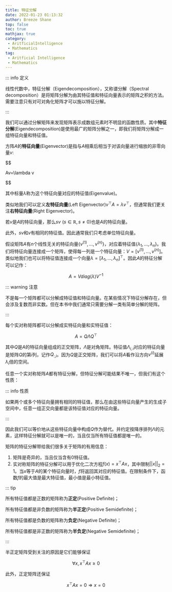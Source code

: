 ```yaml
---
title: 特征分解
date: 2022-01-23 01:13:32
author: Breeze Shane
top: false
toc: true
mathjax: true
category: 
 - AritficialIntelligence
 - Mathematics
tag: 
 - Aritficial Intelligence
 - Mathematics
---
```


::: info 定义

线性代数中，特征分解（Eigendecomposition），又称谱分解（Spectral decomposition）是将矩阵分解为由其特征值和特征向量表示的矩阵之积的方法。需要注意只有对可对角化矩阵才可以施以特征分解。

:::

我们可以通过分解矩阵来发现矩阵表示成数组元素时不明显的函数性质。其中**特征分解**(Eigendecomposition)是使用最广的矩阵分解之一，即我们将矩阵分解成一组特征向量和特征值。

方阵$A$的**特征向量**(Eigenvector)是指与$A$相乘后相当于对该向量进行缩放的非零向量$v$:

$$

Av=\lambda v

$$

其中标量$\lambda$称为这个特征向量对应的特征值(Eigenvalue)。

类似地我们可以定义**左特征向量**(Left Eigenvector)$v^\top A=\lambda v^\top$，但通常我们更关注**右特征向量**(Right Eigenvector)。

若$v$是$A$的特征向量，那么$sv \,\, (s \in \mathbb{R}, \, s \neq 0)$也是$A$的特征向量。

此外，$sv$和$v$有相同的特征值。因此通常我们只考虑单位特征向量。

假设矩阵$A$有$n$个线性无关的特征向量$\{ v^{(1)}, \dots, v^{(n)} \}$，对应着特征值$\{ \lambda_1, \dots, \lambda_n \}$。我们将特征向量连接成一个矩阵，使得每一列是一个特征向量：$V=[v^{(1)}, \dots , v^{(n)}]$。类似地我们也可以将特征值连接成一个向量$\lambda=[\lambda_1,\dots,\lambda_n]^\top$。因此$A$的特征分解可以记作：

$$
A=Vdiag(\lambda)V^{-1}
$$

::: warning 注意

不是每一个矩阵都可以分解成特征值和特征向量。在某些情况下特征分解存在，但会涉及复数而非实数。但在本书中我们通常只需要分解一类有简单分解的矩阵。

:::

每个实对称矩阵都可以分解成实特征向量和实特征值：

$$
A=Q\Lambda Q^\top
$$

其中$Q$是$A$的特征向量组成的正交矩阵，$\Lambda$是对角矩阵。特征值$\Lambda_{i,i}$对应的特征向量是矩阵$Q$的第$i$列，记作$Q_{:,i}$。因为$Q$是正交矩阵，我们可以将$A$看作沿方向$v^{(i)}$延展$\lambda_i$倍的空间。

任意一个实对称矩阵$A$都有特征分解，但特征分解可能结果不唯一，但我们有这个性质：

::: info 性质

如果两个或多个特征向量拥有相同的特征值，那么在由这些特征向量产生的生成子空间中，任意一组正交向量都是该特征值对应的特征向量。

:::

因此我们可以等价地从这些特征向量中构成$Q$作为替代。并约定按降序排列$\Lambda$的元素，这样特征分解就可以是唯一的，当且仅当所有特征值都是唯一的。

矩阵的特征分解带给我们很多关于矩阵的有用信息：

1. 矩阵是奇异的，当且仅当含有0特征值。
2. 实对称矩阵的特征分解可以用于优化二次方程$f(x)=x^\top Ax$，其中限制$||x||_2=1$。当$x$等于$A$的某个特征向量时，$f$将返回其对应的特征值。在限制条件下，函数$f$的最大值是最大特征值，最小值是最小特征值。

::: tip

所有特征值都是正数的矩阵称为**正定**(Positive Definite)；

所有特征值都是非负数的矩阵称为**半正定**(Positive Semidefinite)；

所有特征值都是负数的矩阵称为**负定**(Negative Definite)；

所有特征值都是非正数的矩阵称为**半负定**(Negative Semidefinite)；

:::

半正定矩阵受到关注的原因是它们能够保证

$$
\forall x, x^\top Ax \geqslant 0
$$

此外，正定矩阵还保证

$$
x^\top Ax = 0 \Rightarrow x=0
$$